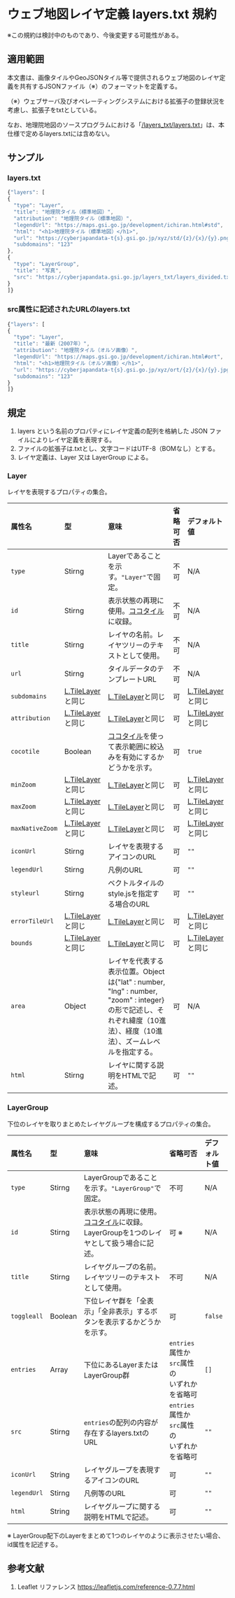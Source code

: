 # ウェブ地図レイヤ定義 layers.txt 規約
※この規約は検討中のものであり、今後変更する可能性がある。
## 適用範囲
本文書は、画像タイルやGeoJSONタイル等で提供されるウェブ地図のレイヤ定義を共有するJSONファイル（※）のフォーマットを定義する。

（※）ウェブサーバ及びオペレーティングシステムにおける拡張子の登録状況を考慮し、拡張子をtxtとしている。

なお、地理院地図のソースプログラムにおける「[/layers_txt/layers.txt](https://github.com/gsi-cyberjapan/gsimaps/blob/gh-pages/layers_txt/layers.txt)」は、本仕様で定めるlayers.txtには含めない。

## サンプル
### layers.txt
```javascript
{"layers": [
{
  "type": "Layer",
  "title": "地理院タイル（標準地図）",
  "attribution": "地理院タイル（標準地図）",
  "legendUrl": "https://maps.gsi.go.jp/development/ichiran.html#std",
  "html": "<h1>地理院タイル（標準地図）</h1>",
  "url": "https://cyberjapandata-t{s}.gsi.go.jp/xyz/std/{z}/{x}/{y}.png",
  "subdomains": "123"
},
{
  "type": "LayerGroup",
  "title": "写真",
  "src": "https://cyberjapandata.gsi.go.jp/layers_txt/layers_divided.txt"
}
]}
```
### src属性に記述されたURLのlayers.txt
```javascript
{"layers": [
{
  "type": "Layer",
  "title": "最新（2007年）",
  "attribution": "地理院タイル（オルソ画像）",
  "legendUrl": "https://maps.gsi.go.jp/development/ichiran.html#ort",
  "html": "<h1>地理院タイル（オルソ画像）</h1>",
  "url": "https://cyberjapandata-t{s}.gsi.go.jp/xyz/ort/{z}/{x}/{y}.jpg",
  "subdomains": "123"
}
]}
```


## 規定
1. layers という名前のプロパティにレイヤ定義の配列を格納した JSON ファイルによりレイヤ定義を表現する。
2. ファイルの拡張子は.txtとし、文字コードはUTF-8（BOMなし）とする。
3. レイヤ定義は、Layer 又は LayerGroup による。

### Layer
レイヤを表現するプロパティの集合。

|属性名|型|意味|省略可否|デフォルト値|
|:----|:----|:----|:----|:----|
|`type`|Stirng|Layerであることを示す。`"Layer"`で固定。|不可|N/A|
|`id`|Stirng|表示状態の再現に使用。[ココタイル](https://github.com/gsi-cyberjapan/cocotile-spec)に収録。|不可|N/A|
|`title`|Stirng|レイヤの名前。レイヤツリーのテキストとして使用。|不可|N/A|
|`url`|Stirng|タイルデータのテンプレートURL|不可|N/A|
|`subdomains`|[L.TileLayer](https://leafletjs.com/reference-0.7.7.html#tilelayer)と同じ|[L.TileLayer](https://leafletjs.com/reference-0.7.7.html#tilelayer)と同じ|可|[L.TileLayer](https://leafletjs.com/reference-0.7.7.html#tilelayer)と同じ|
|`attribution`|[L.TileLayer](https://leafletjs.com/reference-0.7.7.html#tilelayer)と同じ|[L.TileLayer](https://leafletjs.com/reference-0.7.7.html#tilelayer)と同じ|可|[L.TileLayer](https://leafletjs.com/reference-0.7.7.html#tilelayer)と同じ|
|`cocotile`|Boolean|[ココタイル](https://github.com/gsi-cyberjapan/cocotile-spec)を使って表示範囲に絞込みを有効にするかどうかを示す。|可|`true`|
|`minZoom`|[L.TileLayer](https://leafletjs.com/reference-0.7.7.html#tilelayer)と同じ|[L.TileLayer](https://leafletjs.com/reference-0.7.7.html#tilelayer)と同じ|可|[L.TileLayer](https://leafletjs.com/reference-0.7.7.html#tilelayer)と同じ|
|`maxZoom`|[L.TileLayer](https://leafletjs.com/reference-0.7.7.html#tilelayer)と同じ|[L.TileLayer](https://leafletjs.com/reference-0.7.7.html#tilelayer)と同じ|可|[L.TileLayer](https://leafletjs.com/reference-0.7.7.html#tilelayer)と同じ|
|`maxNativeZoom`|[L.TileLayer](https://leafletjs.com/reference-0.7.7.html#tilelayer)と同じ|[L.TileLayer](https://leafletjs.com/reference-0.7.7.html#tilelayer)と同じ|可|[L.TileLayer](https://leafletjs.com/reference-0.7.7.html#tilelayer)と同じ|
|`iconUrl`|Stirng|レイヤを表現するアイコンのURL|可|`""`|
|`legendUrl`|Stirng|凡例のURL|可|`""`|
|`styleurl`|Stirng|ベクトルタイルのstyle.jsを指定する場合のURL|可|`""`|
|`errorTileUrl`|[L.TileLayer](https://leafletjs.com/reference-0.7.7.html#tilelayer)と同じ|[L.TileLayer](https://leafletjs.com/reference-0.7.7.html#tilelayer)と同じ|可|[L.TileLayer](https://leafletjs.com/reference-0.7.7.html#tilelayer)と同じ|
|`bounds`|[L.TileLayer](https://leafletjs.com/reference-0.7.7.html#tilelayer)と同じ|[L.TileLayer](https://leafletjs.com/reference-0.7.7.html#tilelayer)と同じ|可|[L.TileLayer](https://leafletjs.com/reference-0.7.7.html#tilelayer)と同じ|
|`area`|Object |レイヤを代表する表示位置。Objectは{"lat" : number, "lng" : number, "zoom" : integer}の形で記述し、それぞれ緯度（10進法）、経度（10進法）、ズームレベルを指定する。|可|N/A|
|`html`|Stirng|レイヤに関する説明をHTMLで記述。|可|`""`|

### LayerGroup
下位のレイヤを取りまとめたレイヤグループを構成するプロパティの集合。

|属性名|型|意味|省略可否|デフォルト値|
|:----|:----|:----|:----|:----|
|`type`|Stirng|LayerGroupであることを示す。`"LayerGroup"`で固定。|不可|N/A|
|`id`|Stirng|表示状態の再現に使用。[ココタイル](https://github.com/gsi-cyberjapan/cocotile-spec)に収録。LayerGroupを1つのレイヤとして扱う場合に記述。|可 ※|N/A|
|`title`|Stirng|レイヤグループの名前。レイヤツリーのテキストとして使用。|不可|N/A|
|`toggleall`|Boolean|下位レイヤ群を「全表示」「全非表示」するボタンを表示するかどうかを示す。|可|`false`|
|`entries`|Array|下位にあるLayerまたはLayerGroup群|`entries`属性か`src`属性の<br>いずれかを省略可|`[]`|
|`src`|Stirng|`entries`の配列の内容が存在するlayers.txtのURL|`entries`属性か`src`属性の<br>いずれかを省略可|`""`|
|`iconUrl`|String|レイヤグループを表現するアイコンのURL|可|`""`|
|`legendUrl`|Stirng|凡例等のURL|可|`""`|
|`html`|String|レイヤグループに関する説明をHTMLで記述。|可|`""`|

※ LayerGroup配下のLayerをまとめて1つのレイヤのように表示させたい場合、id属性を記述する。


## 参考文献
1. Leaflet リファレンス https://leafletjs.com/reference-0.7.7.html

